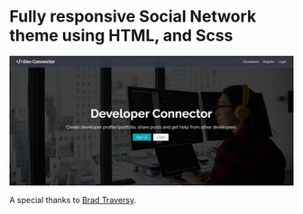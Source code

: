 # Fully responsive Social Network theme using HTML, and Scss

![hero section](./dist/hero-section.jpg)

A special thanks to [Brad Traversy](https://www.youtube.com/watch?v=IFM9hbapeA0).
